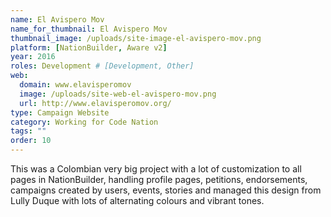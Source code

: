 ```yaml
---
name: El Avispero Mov
name_for_thumbnail: El Avispero Mov
thumbnail_image: /uploads/site-image-el-avispero-mov.png
platform: [NationBuilder, Aware v2]
year: 2016
roles: Development # [Development, Other]
web:
  domain: www.elavisperomov
  image: /uploads/site-web-el-avispero-mov.png
  url: http://www.elavisperomov.org/
type: Campaign Website
category: Working for Code Nation
tags: ""
order: 10
---
```


This was a Colombian very big project with a lot of customization to all pages in NationBuilder, handling profile pages, petitions, endorsements, campaigns created by users, events, stories and managed this design from Lully Duque with lots of alternating colours and vibrant tones.